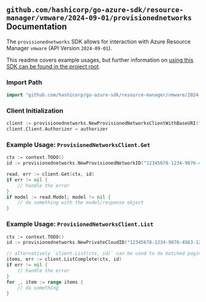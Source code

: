 
## `github.com/hashicorp/go-azure-sdk/resource-manager/vmware/2024-09-01/provisionednetworks` Documentation

The `provisionednetworks` SDK allows for interaction with Azure Resource Manager `vmware` (API Version `2024-09-01`).

This readme covers example usages, but further information on [using this SDK can be found in the project root](https://github.com/hashicorp/go-azure-sdk/tree/main/docs).

### Import Path

```go
import "github.com/hashicorp/go-azure-sdk/resource-manager/vmware/2024-09-01/provisionednetworks"
```


### Client Initialization

```go
client := provisionednetworks.NewProvisionedNetworksClientWithBaseURI("https://management.azure.com")
client.Client.Authorizer = authorizer
```


### Example Usage: `ProvisionedNetworksClient.Get`

```go
ctx := context.TODO()
id := provisionednetworks.NewProvisionedNetworkID("12345678-1234-9876-4563-123456789012", "example-resource-group", "privateCloudName", "provisionedNetworkName")

read, err := client.Get(ctx, id)
if err != nil {
	// handle the error
}
if model := read.Model; model != nil {
	// do something with the model/response object
}
```


### Example Usage: `ProvisionedNetworksClient.List`

```go
ctx := context.TODO()
id := provisionednetworks.NewPrivateCloudID("12345678-1234-9876-4563-123456789012", "example-resource-group", "privateCloudName")

// alternatively `client.List(ctx, id)` can be used to do batched pagination
items, err := client.ListComplete(ctx, id)
if err != nil {
	// handle the error
}
for _, item := range items {
	// do something
}
```
